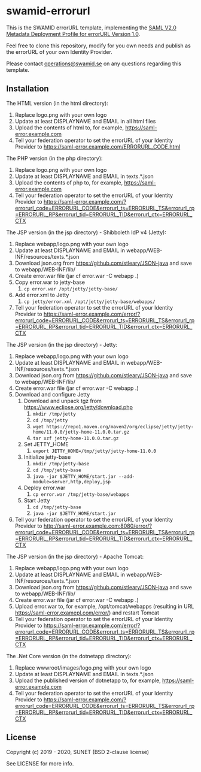 # swamid-errorurl

This is the SWAMID errorURL template, implementing the [SAML V2.0 Metadata Deployment Profile for errorURL Version 1.0](https://refeds.org/specifications/saml-v2-0-metadata-deployment-profile-for-errorurl-version-1-0).

Feel free to clone this repository, modify for you own needs and publish as the errorURL of your own Identity Provider.

Please contact operations@swamid.se on any questions regarding this template.

## Installation

The HTML version (in the html directory):

1. Replace logo.png with your own logo
1. Update at least DISPLAYNAME and EMAIL in all html files
1. Upload the contents of html to, for example, https://saml-error.example.com
1. Tell your federation operator to set the errorURL of your Identity Provider to https://saml-error.example.com/ERRORURL_CODE.html

The PHP version (in the php directory):

1. Replace logo.png with your own logo
1. Update at least DISPLAYNAME and EMAIL in texts.\*.json
1. Upload the contents of php to, for example, https://saml-error.example.com
1. Tell your federation operator to set the errorURL of your Identity Provider to https://saml-error.example.com/?errorurl_code=ERRORURL_CODE&errorurl_ts=ERRORURL_TS&errorurl_rp=ERRORURL_RP&errorurl_tid=ERRORURL_TID&errorurl_ctx=ERRORURL_CTX

The JSP version (in the jsp directory) - Shibboleth IdP v4 (Jetty):

1. Replace webapp/logo.png with your own logo
1. Update at least DISPLAYNAME and EMAIL in webapp/WEB-INF/resources/texts.\*.json
1. Download json.org from https://github.com/stleary/JSON-java and save to webapp/WEB-INF/lib/
1. Create error.war file (jar cf error.war -C webapp .)
1. Copy error.war to jetty-base
    1. ```cp error.war /opt/jetty/jetty-base/```
1. Add error.xml to Jetty
    1. ```cp jetty/error.xml /opt/jetty/jetty-base/webapps/```
1. Tell your federation operator to set the errorURL of your Identity Provider to https://saml-error.example.com/error/?errorurl_code=ERRORURL_CODE&errorurl_ts=ERRORURL_TS&errorurl_rp=ERRORURL_RP&errorurl_tid=ERRORURL_TID&errorurl_ctx=ERRORURL_CTX

The JSP version (in the jsp directory) - Jetty:

1. Replace webapp/logo.png with your own logo
1. Update at least DISPLAYNAME and EMAIL in webapp/WEB-INF/resources/texts.\*.json
1. Download json.org from https://github.com/stleary/JSON-java and save to webapp/WEB-INF/lib/
1. Create error.war file (jar cf error.war -C webapp .)
1. Download and configure Jetty
    1. Download and unpack tgz from https://www.eclipse.org/jetty/download.php
        1. ```mkdir /tmp/jetty```
        1. ```cd /tmp/jetty```
        1. ```wget https://repo1.maven.org/maven2/org/eclipse/jetty/jetty-home/11.0.0/jetty-home-11.0.0.tar.gz```
        1. ```tar xzf jetty-home-11.0.0.tar.gz```
    1. Set JETTY_HOME
        1. ```export JETTY_HOME=/tmp/jetty/jetty-home-11.0.0```
    1. Initialize jetty-base
        1. ```mkdir /tmp/jetty-base```
        1. ```cd /tmp/jetty-base```
        1. ```java -jar $JETTY_HOME/start.jar --add-module=server,http,deploy,jsp```
    1. Deploy error.war
        1. ```cp error.war /tmp/jetty-base/webapps```
    1. Start Jetty
        1. ```cd /tmp/jetty-base```
        1. ```java -jar $JETTY_HOME/start.jar```
1. Tell your federation operator to set the errorURL of your Identity Provider to http://saml-error.example.com:8080/error/?errorurl_code=ERRORURL_CODE&errorurl_ts=ERRORURL_TS&errorurl_rp=ERRORURL_RP&errorurl_tid=ERRORURL_TID&errorurl_ctx=ERRORURL_CTX

The JSP version (in the jsp directory) - Apache Tomcat:

1. Replace webapp/logo.png with your own logo
1. Update at least DISPLAYNAME and EMAIL in webapp/WEB-INF/resources/texts.\*.json
1. Download json.org from https://github.com/stleary/JSON-java and save to webapp/WEB-INF/lib/
1. Create error.war file (jar cf error.war -C webapp .)
1. Upload error.war to, for example, /opt/tomcat/webapps (resulting in URL https://saml-error.examepl.com/error/) and restart Tomcat
1. Tell your federation operator to set the errorURL of your Identity Provider to https://saml-error.example.com/error/?errorurl_code=ERRORURL_CODE&errorurl_ts=ERRORURL_TS&errorurl_rp=ERRORURL_RP&errorurl_tid=ERRORURL_TID&errorurl_ctx=ERRORURL_CTX

The .Net Core version (in the dotnetapp directory):

1. Replace wwwroot/images/logo.png with your own logo
1. Update at least DISPLAYNAME and EMAIL in texts.\*.json
1. Upload the published version of dotnetapp to, for example, https://saml-error.example.com
1. Tell your federation operator to set the errorURL of your Identity Provider to https://saml-error.example.com/?errorurl_code=ERRORURL_CODE&errorurl_ts=ERRORURL_TS&errorurl_rp=ERRORURL_RP&errorurl_tid=ERRORURL_TID&errorurl_ctx=ERRORURL_CTX

## License

Copyright (c) 2019 - 2020, SUNET (BSD 2-clause license)

See LICENSE for more info.
